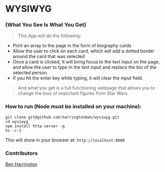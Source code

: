 # WYSIWYG

### (What You See Is What You Get)

> This App will do the following:

* Print an array to the page in the form of biography cards
* Allow the user to click on each card, which will add a dotted border around the card that was selected
* Once a card is clicked, It will bring focus to the text input on the page, and allow the user to type in the text input and replace the bio of the selected person.
* If you hit the enter key while typing, it will clear the input field.

> And what you get is a full functioning webpage that allows you to change the bios of important figures from Star Wars.

### How to run (Node must be installed on your machine):

```
git clone git@github.com:harringtonben/wysiwyg.git
cd wysiwyg
npm install http-server -g
hs -c-1
```

This will show in your browser at: `http://localhost:8080`

### Contributors

[Ben Harrington](https://github.com/harringtonben)